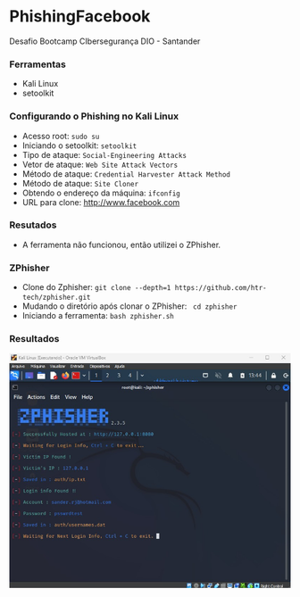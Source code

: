 # PhishingFacebook
Desafio Bootcamp CIbersegurança DIO - Santander

### Ferramentas

- Kali Linux
- setoolkit

### Configurando o Phishing no Kali Linux

- Acesso root: ``` sudo su ```
- Iniciando o setoolkit: ``` setoolkit ```
- Tipo de ataque: ``` Social-Engineering Attacks ```
- Vetor de ataque: ``` Web Site Attack Vectors ```
- Método de ataque: ```Credential Harvester Attack Method ```
- Método de ataque: ``` Site Cloner ```
- Obtendo o endereço da máquina: ``` ifconfig ```
- URL para clone: http://www.facebook.com

### Resutados
- A ferramenta não funcionou, então utilizei o ZPhisher.

### ZPhisher
- Clone do Zphisher: ``` git clone --depth=1 https://github.com/htr-tech/zphisher.git ```
- Mudando o diretório após clonar o ZPhisher: ```  cd zphisher ```
- Iniciando a ferramenta: ``` bash zphisher.sh ```

### Resultados

![Alt text](./ResultadoZPhisher.jpg "Optional title")
